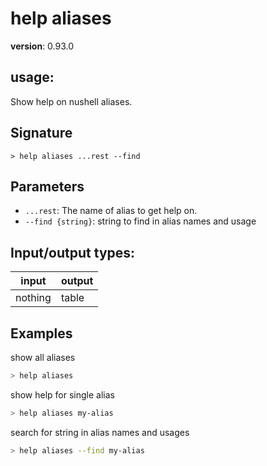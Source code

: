 # help aliases

**version**: 0.93.0

## **usage**:

Show help on nushell aliases.

## Signature

`> help aliases ...rest --find`

## Parameters

- `...rest`: The name of alias to get help on.
- `--find {string}`: string to find in alias names and usage

## Input/output types:

| input   | output |
| ------- | ------ |
| nothing | table  |

## Examples

show all aliases

```bash
> help aliases
```

show help for single alias

```bash
> help aliases my-alias
```

search for string in alias names and usages

```bash
> help aliases --find my-alias
```
